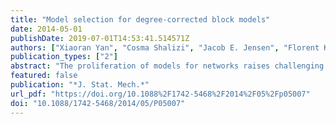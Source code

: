 ```yaml
---
title: "Model selection for degree-corrected block models"
date: 2014-05-01
publishDate: 2019-07-01T14:53:41.514571Z
authors: ["Xiaoran Yan", "Cosma Shalizi", "Jacob E. Jensen", "Florent Krzakala", "Cristopher Moore", "Lenka Zdeborová", "Pan Zhang", "Yaojia Zhu"]
publication_types: ["2"]
abstract: "The proliferation of models for networks raises challenging problems of model selection: the data are sparse and globally dependent, and models are typically high-dimensional and have large numbers of latent variables. Together, these issues mean that the usual model-selection criteria do not work properly for networks. We illustrate these challenges, and show one way to resolve them, by considering the key network-analysis problem of dividing a graph into communities or blocks of nodes with homogeneous patterns of links to the rest of the network. The standard tool for undertaking this is the stochastic block model, under which the probability of a link between two nodes is a function solely of the blocks to which they belong. This imposes a homogeneous degree distribution within each block; this can be unrealistic, so degree-corrected block models add a parameter for each node, modulating its overall degree. The choice between ordinary and degree-corrected block models matters because they make very different inferences about communities. We present the first principled and tractable approach to model selection between standard and degree-corrected block models, based on new large-graph asymptotics for the distribution of log-likelihood ratios under the stochastic block model, finding substantial departures from classical results for sparse graphs. We also develop linear-time approximations for log-likelihoods under both the stochastic block model and the degree-corrected model, using belief propagation. Applications to simulated and real networks show excellent agreement with our approximations. Our results thus both solve the practical problem of deciding on degree correction and point to a general approach to model selection in network analysis."
featured: false
publication: "*J. Stat. Mech.*"
url_pdf: "https://doi.org/10.1088%2F1742-5468%2F2014%2F05%2Fp05007"
doi: "10.1088/1742-5468/2014/05/P05007"
---
```


